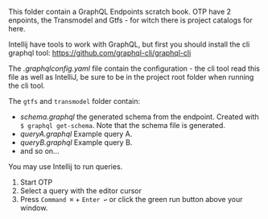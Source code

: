 This folder contain a GraphQL Endpoints scratch book. OTP have 2 enpoints,
the Transmodel and Gtfs - for witch there is project catalogs for here.

Intellij have tools to work with GraphQL, but first you should install the 
cli graphql tool: https://github.com/graphql-cli/graphql-cli

The _.graphqlconfig.yaml_ file contain the configuration - the cli tool read this file as well as IntelliJ, be sure 
to be in the project root folder when running the cli tool.

The `gtfs` and `transmodel` folder contain:

- _schema.graphql_ the generated schema from the endpoint. Created with `$ graphql get-schema`. Note that the schema 
  file is generated.
- _queryA.graphql_ Example query A.
- _queryB.graphql_ Example query B.
- and so on...

You may use Intellij to run queries. 
1. Start OTP
2. Select a query with the editor cursor
3. Press `Command ⌘` + `Enter ↩` or click the green run button above your window.

